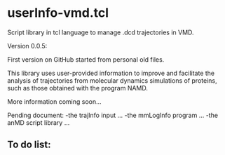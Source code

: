 # userInfo-vmd.tcl
Script library in tcl language to manage .dcd trajectories in VMD.

Version 0.0.5:

First version on GitHub started from personal old files.

This library uses user-provided information to improve and facilitate the
analysis of trajectories from molecular dynamics simulations of proteins,
such as those obtained with the program NAMD.

More information coming soon...

Pending document:
-the trajInfo input ...
-the mmLogInfo program ...
-the anMD script library ...

To do list:
-

